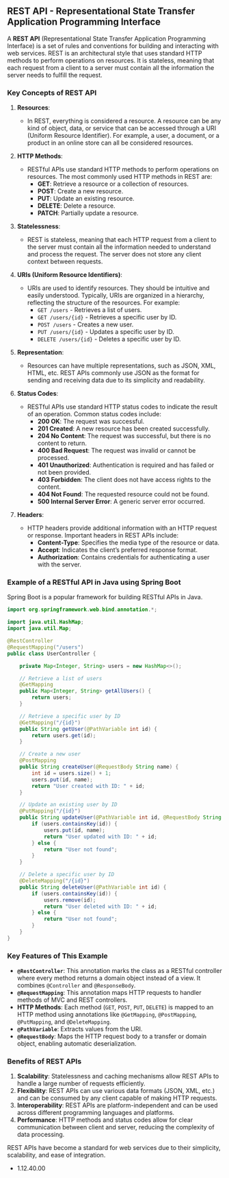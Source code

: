 ## REST API - Representational State Transfer Application Programming Interface

A **REST API** (Representational State Transfer Application Programming Interface) is a set of rules and conventions for building and interacting with web services. REST is an architectural style that uses standard HTTP methods to perform operations on resources. It is stateless, meaning that each request from a client to a server must contain all the information the server needs to fulfill the request.

### Key Concepts of REST API

1. **Resources**:
   - In REST, everything is considered a resource. A resource can be any kind of object, data, or service that can be accessed through a URI (Uniform Resource Identifier). For example, a user, a document, or a product in an online store can all be considered resources.

2. **HTTP Methods**:
   - RESTful APIs use standard HTTP methods to perform operations on resources. The most commonly used HTTP methods in REST are:
     - **GET**: Retrieve a resource or a collection of resources.
     - **POST**: Create a new resource.
     - **PUT**: Update an existing resource.
     - **DELETE**: Delete a resource.
     - **PATCH**: Partially update a resource.

3. **Statelessness**:
   - REST is stateless, meaning that each HTTP request from a client to the server must contain all the information needed to understand and process the request. The server does not store any client context between requests.

4. **URIs (Uniform Resource Identifiers)**:
   - URIs are used to identify resources. They should be intuitive and easily understood. Typically, URIs are organized in a hierarchy, reflecting the structure of the resources. For example:
     - `GET /users` - Retrieves a list of users.
     - `GET /users/{id}` - Retrieves a specific user by ID.
     - `POST /users` - Creates a new user.
     - `PUT /users/{id}` - Updates a specific user by ID.
     - `DELETE /users/{id}` - Deletes a specific user by ID.

5. **Representation**:
   - Resources can have multiple representations, such as JSON, XML, HTML, etc. REST APIs commonly use JSON as the format for sending and receiving data due to its simplicity and readability.

6. **Status Codes**:
   - RESTful APIs use standard HTTP status codes to indicate the result of an operation. Common status codes include:
     - **200 OK**: The request was successful.
     - **201 Created**: A new resource has been created successfully.
     - **204 No Content**: The request was successful, but there is no content to return.
     - **400 Bad Request**: The request was invalid or cannot be processed.
     - **401 Unauthorized**: Authentication is required and has failed or not been provided.
     - **403 Forbidden**: The client does not have access rights to the content.
     - **404 Not Found**: The requested resource could not be found.
     - **500 Internal Server Error**: A generic server error occurred.

7. **Headers**:
   - HTTP headers provide additional information with an HTTP request or response. Important headers in REST APIs include:
     - **Content-Type**: Specifies the media type of the resource or data.
     - **Accept**: Indicates the client’s preferred response format.
     - **Authorization**: Contains credentials for authenticating a user with the server.

### Example of a RESTful API in Java using Spring Boot

Spring Boot is a popular framework for building RESTful APIs in Java.

```java
import org.springframework.web.bind.annotation.*;

import java.util.HashMap;
import java.util.Map;

@RestController
@RequestMapping("/users")
public class UserController {

    private Map<Integer, String> users = new HashMap<>();

    // Retrieve a list of users
    @GetMapping
    public Map<Integer, String> getAllUsers() {
        return users;
    }

    // Retrieve a specific user by ID
    @GetMapping("/{id}")
    public String getUser(@PathVariable int id) {
        return users.get(id);
    }

    // Create a new user
    @PostMapping
    public String createUser(@RequestBody String name) {
        int id = users.size() + 1;
        users.put(id, name);
        return "User created with ID: " + id;
    }

    // Update an existing user by ID
    @PutMapping("/{id}")
    public String updateUser(@PathVariable int id, @RequestBody String name) {
        if (users.containsKey(id)) {
            users.put(id, name);
            return "User updated with ID: " + id;
        } else {
            return "User not found";
        }
    }

    // Delete a specific user by ID
    @DeleteMapping("/{id}")
    public String deleteUser(@PathVariable int id) {
        if (users.containsKey(id)) {
            users.remove(id);
            return "User deleted with ID: " + id;
        } else {
            return "User not found";
        }
    }
}
```

### Key Features of This Example

- **`@RestController`**: This annotation marks the class as a RESTful controller where every method returns a domain object instead of a view. It combines `@Controller` and `@ResponseBody`.
- **`@RequestMapping`**: This annotation maps HTTP requests to handler methods of MVC and REST controllers.
- **HTTP Methods**: Each method (`GET`, `POST`, `PUT`, `DELETE`) is mapped to an HTTP method using annotations like `@GetMapping`, `@PostMapping`, `@PutMapping`, and `@DeleteMapping`.
- **`@PathVariable`**: Extracts values from the URI.
- **`@RequestBody`**: Maps the HTTP request body to a transfer or domain object, enabling automatic deserialization.

### Benefits of REST APIs

1. **Scalability**: Statelessness and caching mechanisms allow REST APIs to handle a large number of requests efficiently.
2. **Flexibility**: REST APIs can use various data formats (JSON, XML, etc.) and can be consumed by any client capable of making HTTP requests.
3. **Interoperability**: REST APIs are platform-independent and can be used across different programming languages and platforms.
4. **Performance**: HTTP methods and status codes allow for clear communication between client and server, reducing the complexity of data processing.

REST APIs have become a standard for web services due to their simplicity, scalability, and ease of integration.

- 1.12.40.00